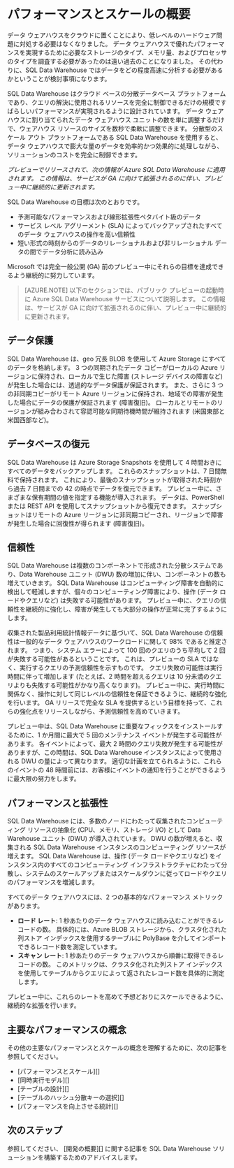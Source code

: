 <properties
   pageTitle="パフォーマンスとスケールの概要 | Microsoft Azure"
   description="SQL Data Warehouse のパフォーマンスおよびスケール機能の紹介。"
   services="sql-data-warehouse"
   documentationCenter="NA"
   authors="TwoUnder"
   manager="barbkess"
   editor=""/>

<tags
   ms.service="sql-data-warehouse"
   ms.devlang="NA"
   ms.topic="article"
   ms.tgt_pltfrm="NA"
   ms.workload="data-services"
   ms.date="11/23/2015"
   ms.author="barbkess;JRJ@BigBangData.co.uk;mausher;nicw"/>

# パフォーマンスとスケールの概要
データ ウェアハウスをクラウドに置くことにより、低レベルのハードウェア問題に対処する必要はなくなりました。 データ ウェアハウスで優れたパフォーマンスを実現するために必要なストレージのタイプ、メモリ量、およびプロセッサのタイプを調査する必要があったのは遠い過去のことになりました。 その代わりに、SQL Data Warehouse ではデータをどの程度高速に分析する必要があるかということが検討事項になります。 

SQL Data Warehouse はクラウド ベースの分散データベース プラットフォームであり、クエリの解決に使用されるリソースを完全に制御できるだけの規模ですばらしいパフォーマンスが実現されるように設計されています。 データ ウェアハウスに割り当てられたデータ ウェアハウス ユニットの数を単に調整するだけで、ウェアハウス リソースのサイズを数秒で柔軟に調整できます。 分散型のスケール アウト プラットフォームである SQL Data Warehouse を使用すると、データ ウェアハウスで膨大な量のデータを効率的かつ効果的に処理しながら、ソリューションのコストを完全に制御できます。

*プレビューでリリースされて、次の情報が Azure SQL Data Warehouse に適用されます。 この情報は、サービスが GA に向けて拡張されるのに伴い、プレビュー中に継続的に更新されます。*

SQL Data Warehouse の目標は次のとおりです。
-   予測可能なパフォーマンスおよび線形拡張性ペタバイト級のデータ
-   サービス レベル アグリーメント (SLA) によってバックアップされたすべてのデータ ウェアハウスの操作を高い信頼性
-   短い形式の時刻からのデータのリレーショナルおよび非リレーショナル データの間でデータ分析に読み込み

Microsoft では完全一般公開 (GA) 前のプレビュー中にそれらの目標を達成できるよう継続的に努力しています。

>[AZURE.NOTE] 以下のセクションでは、パブリック プレビューの起動時に Azure SQL Data Warehouse サービスについて説明します。 この情報は、サービスが GA に向けて拡張されるのに伴い、プレビュー中に継続的に更新されます。 

## データ保護
SQL Data Warehouse は、geo 冗長 BLOB を使用して Azure Storage にすべてのデータを格納します。 3 つの同期されたデータ コピーがローカルの Azure リージョンに保持され、ローカルで生じた障害 (ストレージ デバイスの障害など) が発生した場合には、透過的なデータ保護が保証されます。 また、さらに 3 つの非同期コピーがリモート Azure リージョンに保持され、地域での障害が発生した場合にデータの保護が保証されます (障害復旧)。 ローカルとリモートのリージョンが組み合わされて容認可能な同期待機時間が維持されます (米国東部と米国西部など)。

## データベースの復元
SQL Data Warehouse は Azure Storage Snapshots を使用して 4 時間おきにすべてのデータをバックアップします。 これらのスナップショットは、7 日間無料で保持されます。 これにより、最後のスナップショットが取得された時刻から過去 7 日間までの 42 の時点でデータを復元できます。 プレビュー中に、さまざまな保有期間の値を指定する機能が導入されます。 データは、PowerShell または REST API を使用してスナップショットから復元できます。 スナップショットはリモートの Azure リージョンに非同期コピーされ、リージョンで障害が発生した場合に回復性が得られます (障害復旧)。 

## 信頼性
SQL Data Warehouse は複数のコンポーネントで形成された分散システムであり、Data Warehouse ユニット (DWU) 数の増加に伴い、コンポーネントの数も増えていきます。 SQL Data Warehouse はコンピューティング障害を自動的に検出して軽減しますが、個々のコンピューティング障害により、操作 (データ ロードやクエリなど) は失敗する可能性があります。 プレビュー中に、クエリの信頼性を継続的に強化し、障害が発生しても大部分の操作が正常に完了するようにします。

収集された製品利用統計情報データに基づいて、SQL Data Warehouse の信頼性は一般的なデータ ウェアハウスのワークロードに関して 98% であると推定されます。 つまり、システム エラーによって 100 回のクエリのうち平均して 2 回が失敗する可能性があるということです。 これは、プレビューの SLA ではなく、実行するクエリの予測信頼性を示すものです。 クエリ失敗の可能性は実行時間に伴って増加します (たとえば、2 時間を超えるクエリは 10 分未満のクエリよりも失敗する可能性がかなり高くなります)。 プレビュー中に、実行時間に関係なく、操作に対して同じレベルの信頼性を保証できるように、継続的な強化を行います。 GA リリースで完全な SLA を提供するという目標を持って、これらの強化点をリリースしながら、予測信頼性を高めていきます。

プレビュー中は、SQL Data Warehouse に重要なフィックスをインストールするために、1 か月間に最大で 5 回のメンテナンス イベントが発生する可能性があります。 各イベントによって、最大 2 時間のクエリ失敗が発生する可能性がありますが、この時間は、SQL Data Warehouse インスタンスによって使用される DWU の量によって異なります。 適切な計画を立てられるように、これらのイベントの 48 時間前には、お客様にイベントの通知を行うことができるように最大限の努力をします。

## パフォーマンスと拡張性
SQL Data Warehouse には、多数のノードにわたって収集されたコンピューティング リソースの抽象化 (CPU、メモリ、ストレージ I/O) として Data Warehouse ユニット (DWU) が導入されています。 DWU の数が増えると、収集される SQL Data Warehouse インスタンスのコンピューティング リソースが増えます。 SQL Data Warehouse は、操作 (データ ロードやクエリなど) をインスタンス内のすべてのコンピューティング インフラストラクチャにわたって分散し、システムのスケールアップまたはスケールダウンに従ってロードやクエリのパフォーマンスを増減します。

すべてのデータ ウェアハウスには、2 つの基本的なパフォーマンス メトリックがあります。 
- **ロード レート**: 1 秒あたりのデータ ウェアハウスに読み込むことができるレコードの数。 具体的には、Azure BLOB ストレージから、クラスタ化された列ストア インデックスを使用するテーブルに PolyBase を介してインポートできるレコード数を測定しています。
- **スキャン レート**: 1 秒あたりのデータ ウェアハウスから順番に取得できるレコードの数。 このメトリックは、クラスタ化された列ストア インデックスを使用してテーブルからクエリによって返されたレコード数を具体的に測定します。

プレビュー中に、これらのレートを高めて予想どおりにスケールできるように、継続的な拡張を行います。 

## 主要なパフォーマンスの概念

その他の主要なパフォーマンスとスケールの概念を理解するために、次の記事を参照してください。

- [パフォーマンスとスケール][]
- [同時実行モデル][]
- [テーブルの設計][]
- [テーブルのハッシュ分散キーの選択][]
- [パフォーマンスを向上させる統計][]

## 次のステップ
参照してください、 [開発の概要][] に関する記事を SQL Data Warehouse ソリューションを構築するためのアドバイスします。

<!--Image references-->

<!--Article references-->

[performance and scale]: sql-data-warehouse-performance-scale.md
[concurrency model]: sql-data-warehouse-develop-concurrency.md
[designing tables]: sql-data-warehouse-develop-table-design.md
[choose a hash distribution key for your table]: sql-data-warehouse-develop-hash-distribution-key
[statistics to improve performance]: sql-data-warehouse-develop-statistics.md
[development overview]: sql-data-warehouse-overview-develop.md

<!--MSDN references-->

<!--Other web references-->

